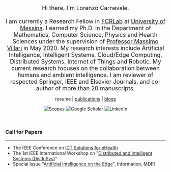 <!-- <p align="center">
  <img src="https://komarev.com/ghpvc/?username=lcarnevale" alt="https://github.com/lcarnevale" />
</p> -->

<p align="center">
  <font size="4">
    Hi there, I'm Lorenzo Carnevale. <br><br>
    I am currently a Research Fellow in <a href="https://fcrlab.unime.it/">FCRLab</a> at <a href="https://international.unime.it/">University of Messina</a>. I earned my Ph.D. in the Department of Mathematics, Computer Science, Physics and Hearth Sciences under the supervision of <a href="https://www.scopus.com/authid/detail.uri?authorId=12645423500">Professor Massimo Villari</a> in May 2020. 
    My research interests include Artificial Intelligence, Intelligent Systems, Cloud/Edge Computing, Distributed Systems, Internet of Things and Robotic. 
    My current research focuses on the collaboration between humans and ambient intelligence.
    I am reviewer of respected Springer, IEEE and Elsevier Journals, and co-author of more than 20 manuscripts.
  </font>
</p>

<p align="center">
  resume | <a href="https://github.com/lcarnevale/publications-list">publications</a> | <a href="https://lcarnevale.medium.com">blogs</a>
</p>

<p align="center">
  
  <!-- Scopus -->
  <a href="https://www.scopus.com/authid/detail.uri?authorId=57195963279" target="_blank">
    <img src="https://img.shields.io/badge/scopus-%230077B5.svg?&style=for-the-badge&logo=scopus&logoColor=white&color=071A2C" alt="Scopus"/>
  </a>
  
  <!-- Google Scholar -->
  <a href="https://scholar.google.it/citations?hl=it&user=_5EzmTwAAAAJ&view_op=list_works&sortby=pubdate" target="_blank">
    <img src="https://img.shields.io/badge/google%20scholar-%230077B5.svg?&style=for-the-badge&logo=google%20scholar&logoColor=white&color=071A2C" alt="Google Scholar"/>
  </a>
  
  <!-- Medium -->
  <!-- <a href="" target="_blank">
    <img src="https://img.shields.io/badge/medium-%2312100E.svg?&style=for-the-badge&logo=medium&logoColor=white&color=071A2C" alt="Medium"/>
  </a> -->
  
  <!-- Orcid -->
  <!-- <a href="https://orcid.org/0000-0002-1349-341X" target="_blank">
    <img src="https://img.shields.io/badge/orcid-%230077B5.svg?&style=for-the-badge&logo=orcid&logoColor=white&color=071A2C" alt="Orcid"/>
  </a> -->
  
  <!-- LinkedIn -->
  <a href="https://www.linkedin.com/in/lorenzocarnevale" target="_blank">
    <img src="https://img.shields.io/badge/linkedin-%230077B5.svg?&style=for-the-badge&logo=linkedin&logoColor=white&color=071A2C" alt="LinkedIn"/>
  </a>
  
  <!-- Twitter -->
  <!-- <a href="https://twitter.com/lorecarnevale" target="_blank">
    <img src="https://img.shields.io/badge/twitter-%231DA1F2.svg?&style=for-the-badge&logo=twitter&logoColor=white&color=071A2C" alt="Twitter"/>
  </a> -->

</p>

<br>

### Call for Papers
___
- The IEEE Conference on [ICT Solutions for eHealth](https://fcrlab.unime.it/calls/icts4eHealth2021)
- The 1st IEEE International Workshop on "[Distributed and Intelligent Systems (DistInSys)](https://fcrlab.unime.it/calls/distinsys2021)"
- Special Issue "[Artificial Intelligence on the Edge](https://fcrlab.unime.it/calls/artificial-intelligence-in-the-edge)", Information, MDPI
